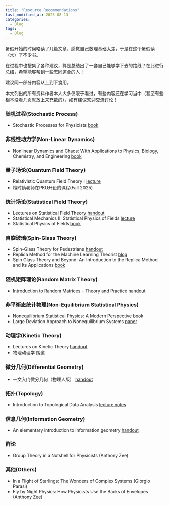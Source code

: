 ```yaml
---
title: "Resource Recommendations"
last_modified_at: 2025-08-13
categories:
  - Blog
tags:
  - Blog
---
```

暑假开始的时候略读了几篇文章，感觉自己数理基础太差，于是在这个暑假读（水）了不少书。

在过程中也搜集了各种建议，算是总结出了一套自己能够学下去的路线？在此进行总结，希望能够帮到一些志同道合的人！

建议同一部分内容从上到下食用。

本文列出的所有资料作者本人大多仅限于看过，有些内容还在学习当中（甚至有些根本没看几页就放上来充数的），如有建议欢迎交流讨论！
### 随机过程(Stochastic Process)
- Stochastic Processes for Physicists [book](https://doi.org/10.1017/CBO9780511815980)

### 非线性动力学(Non-Linear Dynamics)
- Nonlinear Dynamics and Chaos: With Applications to Physics, Biology, Chemistry, and Engineering [book](https://doi.org/10.1201/9780429492563)

### 量子场论(Quantum Field Theory)
- Relativistic Quantum Field Theory I [lecture](https://ocw.mit.edu/courses/8-323-relativistic-quantum-field-theory-i-spring-2023/)
- 檀时钠老师在PKU开设的课程(Fall 2025)

### 统计场论(Statistical Field Theory)
- Lectures on Statistical Field Theory [handout](https://www.damtp.cam.ac.uk/user/tong/sft.html)
- Statistical Mechanics II: Statistical Physics of Fields [lecture](https://ocw.mit.edu/courses/8-334-statistical-mechanics-ii-statistical-physics-of-fields-spring-2014/)
- Statistical Physics of Fields [book](https://doi.org/10.1017/CBO9780511815881)

### 自旋玻璃(Spin-Glass Theory)
- Spin-Glass Theory for Pedestrians [handout](https://arxiv.org/abs/cond-mat/0505032)
- Replica Method for the Machine Learning Theorist [blog](https://windowsontheory.org/2021/08/11/replica-method-for-the-machine-learning-theorist-part-1-of-2/)
- Spin Glass Theory and Beyond: An Introduction to the Replica Method and Its Applications [book](https://doi.org/10.1142/0271)

### 随机矩阵理论(Random Matrix Theory)
- Introduction to Random Matrices - Theory and Practice [handout](https://arxiv.org/abs/1712.07903)

### 非平衡态统计物理(Non-Equilibrium Statistical Physics)
- Nonequilibrium Statistical Physics: A Modern Perspective [book](https://doi.org/10.1017/9781107278974)
- Large Deviation Approach to Nonequilibrium Systems [paper](https://arxiv.org/abs/1110.5216)

### 动理学(Kinetic Theory)
- Lectures on Kinetic Theory [handout](http://www.damtp.cam.ac.uk/user/tong/kinetic.html)
- 物理动理学 朗道

### 微分几何(Differential Geometry)
- 一文入门微分几何（物理人版） [handout](https://zhuanlan.zhihu.com/p/629852598)

### 拓扑(Topology)
- Introduction to Topological Data Analysis [lecture notes](https://ti.inf.ethz.ch/ew/courses/TDA25/Script.pdf)

### 信息几何(Information Geometry)
- An elementary introduction to information geometry [handout](https://arxiv.org/abs/1808.08271)

### 群论
- Group Theory in a Nutshell for Physicists (Anthony Zee)

### 其他(Others)
- In a Flight of Starlings: The Wonders of Complex Systems (Giorgio Parasi)
- Fly by Night Physics: How Physicists Use the Backs of Envelopes (Anthony Zee)